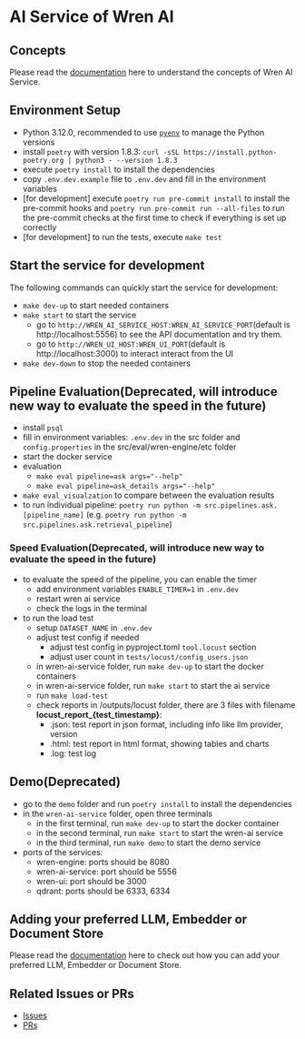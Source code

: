 # AI Service of Wren AI

## Concepts

Please read the [documentation](https://docs.getwren.ai/concept/wren_ai_service) here to understand the concepts of Wren AI Service.

## Environment Setup

- Python 3.12.0, recommended to use [`pyenv`](https://github.com/pyenv/pyenv?tab=readme-ov-file#installation) to manage the Python versions
- install `poetry` with version 1.8.3: `curl -sSL https://install.python-poetry.org | python3 - --version 1.8.3`
- execute `poetry install` to install the dependencies
- copy `.env.dev.example` file to `.env.dev` and fill in the environment variables
- [for development] execute `poetry run pre-commit install` to install the pre-commit hooks and `poetry run pre-commit run --all-files` to run the pre-commit checks at the first time to check if everything is set up correctly
- [for development] to run the tests, execute `make test`

## Start the service for development

The following commands can quickly start the service for development:

- `make dev-up` to start needed containers
- `make start` to start the service 
    - go to `http://WREN_AI_SERVICE_HOST:WREN_AI_SERVICE_PORT`(default is http://localhost:5556) to see the API 
    documentation and try them.
    - go to `http://WREN_UI_HOST:WREN_UI_PORT`(default is http://localhost:3000) to interact interact from the UI
- `make dev-down` to stop the needed containers

## Pipeline Evaluation(Deprecated, will introduce new way to evaluate the speed in the future)

- install `psql`
- fill in environment variables: `.env.dev` in the src folder and `config.properties` in the src/eval/wren-engine/etc folder
- start the docker service
- evaluation
  - `make eval pipeline=ask args="--help"`
  - `make eval pipeline=ask_details args="--help"`
- `make eval_visualzation` to compare between the evaluation results
- to run individual pipeline: `poetry run python -m src.pipelines.ask.[pipeline_name]` (e.g. `poetry run python -m src.pipelines.ask.retrieval_pipeline`)

### Speed Evaluation(Deprecated, will introduce new way to evaluate the speed in the future)

- to evaluate the speed of the pipeline, you can enable the timer
  - add environment variables `ENABLE_TIMER=1` in `.env.dev`
  - restart wren ai service
  - check the logs in the terminal
- to run the load test
  - setup `DATASET_NAME` in `.env.dev`
  - adjust test config if needed
    - adjust test config in pyproject.toml `tool.locust` section
    - adjust user count in `tests/locust/config_users.json`
  - in wren-ai-service folder, run `make dev-up` to start the docker containers
  - in wren-ai-service folder, run `make start` to start the ai service
  - run `make load-test`
  - check reports in /outputs/locust folder, there are 3 files with filename **locust_report_{test_timestamp}**:
    - .json: test report in json format, including info like llm provider, version
    - .html: test report in html format, showing tables and charts
    - .log: test log

## Demo(Deprecated)

- go to the `demo` folder and run `poetry install` to install the dependencies
- in the `wren-ai-service` folder, open three terminals
  - in the first terminal, run `make dev-up` to start the docker container
  - in the second terminal, run `make start` to start the wren-ai service
  - in the third terminal, run `make demo` to start the demo service
- ports of the services:
  - wren-engine: ports should be 8080
  - wren-ai-service: port should be 5556
  - wren-ui: port should be 3000
  - qdrant: ports should be 6333, 6334

## Adding your preferred LLM, Embedder or Document Store

Please read the [documentation](https://docs.getwren.ai/installation/custom_llm) here to check out how you can add your preferred LLM, Embedder or Document Store.

## Related Issues or PRs

- [Issues](https://github.com/Canner/WrenAI/issues?q=is%3Aopen+is%3Aissue+label%3Amodule%2Fai-service)
- [PRs](https://github.com/Canner/WrenAI/pulls?q=is%3Aopen+is%3Apr+label%3Amodule%2Fai-service)
